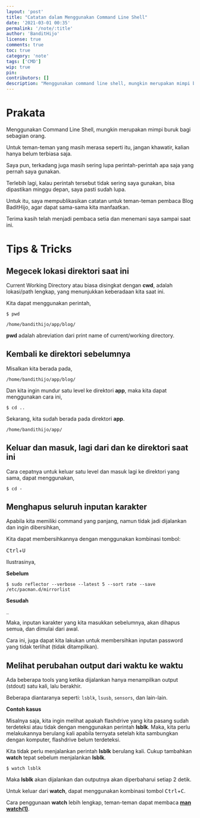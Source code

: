 ```yaml
---
layout: 'post'
title: "Catatan dalam Menggunakan Command Line Shell"
date: '2021-03-01 00:35'
permalink: '/note/:title'
author: 'BanditHijo'
license: true
comments: true
toc: true
category: 'note'
tags: ['CMD']
wip: true
pin:
contributors: []
description: "Menggunakan command line shell, mungkin merupakan mimpi buruk bagi sebagian orang. Jangan khawatir, terkadang memang terasa mengerikan memasuki dunia baru yang kita belum mengenalnya. Belum terbiasa. Saya pun, terkadang masih sering lupa perintah-perintah yang akan digunakan. Untuk itulah catatan ini saya dokumentasikan."
---
```


# Prakata

Menggunakan Command Line Shell, mungkin merupakan mimpi buruk bagi sebagian orang.

Untuk teman-teman yang masih merasa seperti itu, jangan khawatir, kalian hanya belum terbiasa saja.

Saya pun, terkadang juga masih sering lupa perintah-perintah apa saja yang pernah saya gunakan.

Terlebih lagi, kalau perintah tersebut tidak sering saya gunakan, bisa dipastikan minggu depan, saya pasti sudah lupa.

Untuk itu, saya mempublikasikan catatan untuk teman-teman pembaca Blog BaditHijo, agar dapat sama-sama kita manfaatkan.

Terima kasih telah menjadi pembaca setia dan menemani saya sampai saat ini.


# Tips & Tricks


## Megecek lokasi direktori saat ini

Current Working Directory atau biasa disingkat dengan **cwd**, adalah lokasi/path lengkap, yang menunjukkan keberadaan kita saat ini.

Kita dapat menggunakan perintah,

```
$ pwd
```

```
/home/bandithijo/app/blog/
```

**pwd** adalah abreviation dari print name of current/working directory.


## Kembali ke direktori sebelumnya

Misalkan kita berada pada,

```
/home/bandithijo/app/blog/
```

Dan kita ingin mundur satu level ke direktori **app**, maka kita dapat menggunakan cara ini,

```
$ cd ..
```

Sekarang, kita sudah berada pada direktori **app**.

```
/home/bandithijo/app/
```


## Keluar dan masuk, lagi dari dan ke direktori saat ini

Cara cepatnya untuk keluar satu level dan masuk lagi ke direktori yang sama, dapat menggunakan,

```
$ cd -
```


## Menghapus seluruh inputan karakter

Apabila kita memiliki command yang panjang, namun tidak jadi dijalankan dan ingin dibersihkan,

Kita dapat membersihkannya dengan menggunakan kombinasi tombol:

<kbd>Ctrl</kbd>+<kbd>U</kbd>

Ilustrasinya,

**Sebelum**

```
$ sudo reflector --verbose --latest 5 --sort rate --save /etc/pacman.d/mirrorlist
```

**Sesudah**

```
_
```

Maka, inputan karakter yang kita masukkan sebelumnya, akan dihapus semua, dan dimulai dari awal.

Cara ini, juga dapat kita lakukan untuk membersihkan inputan password yang tidak terlihat (tidak ditampilkan).


## Melihat perubahan output dari waktu ke waktu

Ada beberapa tools yang ketika dijalankan hanya menampilkan output (stdout) satu kali, lalu berakhir.

Beberapa diantaranya seperti: `lsblk`, `lsusb`, `sensors`, dan lain-lain.

**Contoh kasus**

Misalnya saja, kita ingin melihat apakah flashdrive yang kita pasang sudah terdeteksi atau tidak dengan menggunakan perintah **lsblk**. Maka, kita perlu melakukannya berulang kali apabila ternyata setelah kita sambungkan dengan komputer, flashdrive belum terdeteksi.

Kita tidak perlu menjalankan perintah **lsblk** berulang kali. Cukup tambahkan **watch** tepat sebelum menjalankan **lsblk**.

```
$ watch lsblk
```

Maka **lsblk** akan dijalankan dan outputnya akan diperbaharui setiap 2 detik.

Untuk keluar dari **watch**, dapat menggunakan kombinasi tombol <kbd>Ctrl</kbd>+<kbd>C</kbd>.

Cara penggunaan **watch** lebih lengkap, teman-teman dapat membaca [**man watch(1)**](https://man.archlinux.org/man/watch.1).
